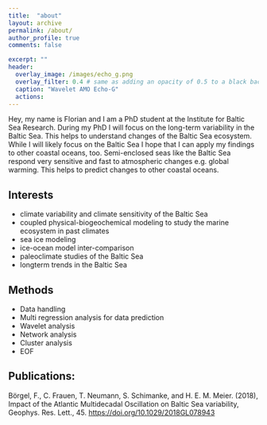```yaml
---
title:  "about"
layout: archive
permalink: /about/
author_profile: true
comments: false

excerpt: ""
header:
  overlay_image: /images/echo_g.png
  overlay_filter: 0.4 # same as adding an opacity of 0.5 to a black background
  caption: "Wavelet AMO Echo-G"
  actions:
---
```


Hey, my name is Florian and I am a PhD student at the Institute for Baltic Sea Research. During my PhD I will focus on the long-term variability in the Baltic Sea. This helps to understand changes of the Baltic Sea ecosystem. While I will likely focus on the Baltic Sea I hope that I can apply my findings to other coastal oceans, too. Semi-enclosed seas like the Baltic Sea respond very sensitive and fast to atmospheric changes e.g. global warming. This helps to predict changes to other coastal oceans.

## Interests

-    climate variability and climate sensitivity of the Baltic Sea
-   coupled physical-biogeochemical modeling to study the marine ecosystem in past climates
-    sea ice modeling
-    ice-ocean model inter-comparison
-    paleoclimate studies of the Baltic Sea
-    longterm trends in the Baltic Sea

## Methods

-    Data handling
-    Multi regression analysis for data prediction
-    Wavelet analysis
-    Network analysis
-    Cluster analysis
-    EOF

## Publications:

Börgel, F., C. Frauen, T. Neumann, S. Schimanke, and H. E. M. Meier. (2018), Impact of the Atlantic Multidecadal Oscillation on Baltic Sea variability, Geophys. Res. Lett., 45. https://doi.org/10.1029/2018GL078943
